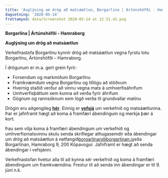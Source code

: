 ```yaml
---
title: 'Auglýsing um drög að matsáætlun, Borgarlína | Ártúnshöfði - Hamraborg '
dagsetning: '2020-05-14'
frettamynd: data/Screenshot 2020-05-14 at 12.51.41.png
---
```

**Borgarlína | Ártúnshöfði - Hamraborg**

**Auglýsing um drög að matsáætlun**

Verkefnastofa Borgarlínu kynnir drög að matsáætlun vegna fyrstu lotu Borgarlínu, Ártúnshöfði – Hamraborg.

Í drögunum er m.a. gert grein fyrir:

* Forsendum og markmiðum Borgarlínu
* Framkvæmdum vegna Borgarlínu og tillögu að stöðvum
* Hvernig staðið verður að vinnu vegna mats á umhverfisáhrifum
* Umhverfisþáttum sem kunna að verða fyrir áhrifum
* Gögnum og rannsóknum sem lögð verða til grundvallar matinu

Drögin eru aðgengileg **[hér](https://www.borgarlinan.is/static/Drog_matsaaetlun_Borgarlinan%20(1)-d0ca7588d64a3ffd802f914cd9b4b34f.pdf)**. Einnig er **[vefsjá](https://borgarlinavefsja.netlify.app/)** um verkefnið og matsáætlunina. Þar er jafnframt hægt að koma á framfæri ábendingum og merkja þær á kort.

Þau sem vilja koma á framfæri ábendingum um verkefnið og umhverfismatsvinnu skulu senda skriflegar athugasemdir eða ábendingar um drög að matsáætlun á netfangið[borgarlinan@borgarlinan.is](mailto:borgarlinan@borgarlinan.is)eða Borgarlínan, Hamraborg 9, 200 Kópavogur. Jafnframt er hægt að senda ábendingar í vefsjánni.

Verkefnastofan hvetur alla til að kynna sér verkefnið og koma á framfæri ábendingum um framkvæmdina. Frestur til að senda inn ábendingar er til 9. júní n.k.
